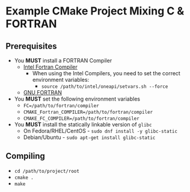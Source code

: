 # Example CMake Project Mixing C & FORTRAN

## Prerequisites

* You **MUST** install a FORTRAN Compiler
  * [Intel Fortran Compiler](https://www.intel.com/content/www/us/en/developer/tools/oneapi/fortran-compiler.html)
    * When using the Intel Compilers, you need to set the correct environment variables:
      * `source /path/to/intel/oneapi/setvars.sh --force`
  * [GNU FORTRAN](https://gcc.gnu.org/fortran/)
* You **MUST** set the following environment variables
  * `FC=/path/to/fortran/compiler`
  * `CMAKE_Fortran_COMPILER=/path/to/fortran/compiler`
  * `CMAKE_FC_COMPILER=/path/to/fortran/compiler`
* You **MUST** install the statically linkable version of `glibc`
  * On Fedora/RHEL/CentOS - `sudo dnf install -y glibc-static`
  * Debian/Ubuntu - `sudo apt-get install glibc-static`

## Compiling
* `cd /path/to/project/root`
* `cmake .`
* `make`

